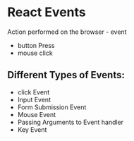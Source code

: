 # React Events

Action performed on the browser - event
- button Press
- mouse click

## Different Types of Events:
- click Event
- Input Event
- Form Submission Event
- Mouse Event
- Passing Arguments to Event handler
- Key Event
